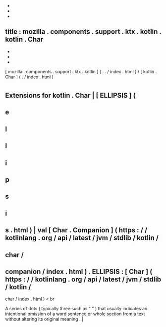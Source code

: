 -
-
-
title
:
mozilla
.
components
.
support
.
ktx
.
kotlin
.
kotlin
.
Char
-
-
-
-
[
mozilla
.
components
.
support
.
ktx
.
kotlin
]
(
.
.
/
index
.
html
)
/
[
kotlin
.
Char
]
(
.
/
index
.
html
)
#
#
#
Extensions
for
kotlin
.
Char
|
[
ELLIPSIS
]
(
-
e
-
l
-
l
-
i
-
p
-
s
-
i
-
s
.
html
)
|
val
[
Char
.
Companion
]
(
https
:
/
/
kotlinlang
.
org
/
api
/
latest
/
jvm
/
stdlib
/
kotlin
/
-
char
/
-
companion
/
index
.
html
)
.
ELLIPSIS
:
[
Char
]
(
https
:
/
/
kotlinlang
.
org
/
api
/
latest
/
jvm
/
stdlib
/
kotlin
/
-
char
/
index
.
html
)
<
br
>
A
series
of
dots
(
typically
three
such
as
"
"
)
that
usually
indicates
an
intentional
omission
of
a
word
sentence
or
whole
section
from
a
text
without
altering
its
original
meaning
.
|
